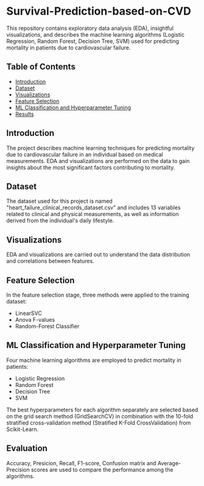 # Survival-Prediction-based-on-CVD

This repository contains exploratory data analysis (EDA), insightful visualizations, and describes the machine learning algorithms (Logistic Regression, Random Forest, Decision Tree, SVM) used for predicting mortality in patients due to cardiovascular failure.

## Table of Contents
- [Introduction](#introduction)
- [Dataset](#dataset)
- [Visualizations](#visualizations)
- [Feature Selection](#feature-selection)
- [ML Classification and Hyperparameter Tuning](#ML-classification-&-hyperparameter-tuning)
- [Results](#results)

## Introduction
The project describes machine learning techniques for predicting mortality due to cardiovascular failure in an individual based on medical measurements. EDA and visualizations are performed on the data to gain insights about the most significant factors contributing to mortality.

## Dataset
The dataset used for this project is named "heart_failure_clinical_records_dataset.csv" and includes 13 variables related to clinical and physical measurements, as well as information derived from the individual's daily lifestyle.

## Visualizations
EDA and visualizations are carried out to understand the data distribution and correlations between features.

## Feature Selection
In the feature selection stage, three methods were applied to the training dataset:
* LinearSVC
* Anova F-values
* Random-Forest Classifier

## ML Classification and Hyperparameter Tuning
Four machine learning algorithms are employed to predict mortality in patients:
* Logistic Regression
* Random Forest
* Decision Tree
* SVM

The best hyperparameters for each algorithm separately are selected based on the grid search method (GridSearchCV) in combination with the 10-fold stratified cross-validation method (Stratified K-Fold CrossValidation) from Scikit-Learn.

## Evaluation
Accuracy, Presicion, Recall, F1-score, Confusion matrix and Average-Precision scores are used to compare the performance among the algorithms.
